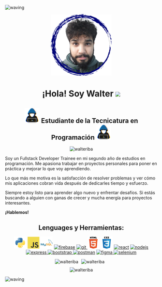 ![waving](https://capsule-render.vercel.app/api?type=waving&height=120&color=0041c2&section=header&reversal=false)

<div align="center">
<img  src="https://raw.githubusercontent.com/Walteriba/Walteriba/main/foto.png" alt="Walterina" width="200"/>
</div>

<h1 align="center">¡Hola! Soy Walter <img src="https://media.giphy.com/media/hvRJCLFzcasrR4ia7z/giphy.gif" width="35"></h1>

<h2 align="center">
<img src="https://github.com/0xAbdulKhalid/0xAbdulKhalid/raw/main/assets/mdImages/about_me.gif" width="50"> Estudiante de la Tecnicatura en Programación 
<img src="https://github.com/0xAbdulKhalid/0xAbdulKhalid/raw/main/assets/mdImages/about_me.gif" width="50"></h2>

<p align="center"> <img src="https://komarev.com/ghpvc/?username=walteriba&label=Profile%20views&color=0e75b6&style=flat" alt="walteriba" /></p>

Soy un Fullstack Developer Trainee en mi segundo año de estudios en programación. Me apasiona trabajar en proyectos personales para poner en práctica y mejorar lo que voy aprendiendo.

Lo que más me motiva es la satisfacción de resolver problemas y ver cómo mis aplicaciones cobran vida después de dedicarles tiempo y esfuerzo.

Siempre estoy listo para aprender algo nuevo y enfrentar desafíos. Si estás buscando a alguien con ganas de crecer y mucha energía para proyectos interesantes.

**¡Hablemos!**

<h2 align="center">Lenguages y Herramientas:</h2>
<p align="center">
<a href="https://www.python.org" target="_blank" rel="noreferrer"><img src="https://raw.githubusercontent.com/devicons/devicon/master/icons/python/python-original.svg" alt="python" width="40" height="40"/></a>
<a href="https://developer.mozilla.org/en-US/docs/Web/JavaScript" target="_blank" rel="noreferrer"> <img src="https://raw.githubusercontent.com/devicons/devicon/master/icons/javascript/javascript-original.svg"
alt="javascript" width="40" height="40"/></a>
<a href="https://www.mysql.com/" target="_blank" rel="noreferrer"> <img src="https://raw.githubusercontent.com/devicons/devicon/master/icons/mysql/mysql-original-wordmark.svg" alt="mysql" width="40" height="40"/></a>
<a href="https://firebase.google.com/" target="_blank" rel="noreferrer"> <img src="https://www.vectorlogo.zone/logos/firebase/firebase-icon.svg" alt="firebase" width="40" height="40"/></a>
<a href="https://git-scm.com/" target="_blank" rel="noreferrer"> <img src="https://www.vectorlogo.zone/logos/git-scm/git-scm-icon.svg" alt="git" width="40" height="40"/> </a>
<a href="https://www.w3.org/html/" target="_blank" rel="noreferrer"> <img src="https://raw.githubusercontent.com/devicons/devicon/master/icons/html5/html5-original-wordmark.svg" alt="html5" width="40" height="40"/></a>
<a href="https://www.w3schools.com/css/" target="_blank" rel="noreferrer"> <img src="https://raw.githubusercontent.com/devicons/devicon/master/icons/css3/css3-original-wordmark.svg" alt="css3" width="40" height="40"/></a>
<a href="https://reactjs.org/" target="_blank" rel="noreferrer"> <img src="https://svgl.app/library/react.svg" alt="react" width="40" height="40"/></a>
<a href="https://nodejs.org" target="_blank" rel="noreferrer"> <img src="https://svgl.app/library/nodejs.svg" alt="nodejs" width="40" height="40"/></a>
<a href="https://expressjs.com" target="_blank" rel="noreferrer"> <img src="https://svgl.app/library/expressjs_dark.svg" alt="express" width="40" height="40"/> </a>
<a href="https://getbootstrap.com" target="_blank" rel="noreferrer"> <img src="https://svgl.app/library/bootstrap.svg" alt="bootstrap" width="40" height="40"/> </a> 
<a href="https://postman.com" target="_blank" rel="noreferrer"> <img src="https://www.vectorlogo.zone/logos/getpostman/getpostman-icon.svg" alt="postman" width="40" height="40"/></a>
<a href="https://www.figma.com/" target="_blank" rel="noreferrer"> <img src="https://www.vectorlogo.zone/logos/figma/figma-icon.svg" alt="figma" width="40" height="40"/> </a>
<a href="https://www.selenium.dev" target="_blank" rel="noreferrer"> <img src="https://www.svgrepo.com/show/354321/selenium.svg" alt="selenium" width="40" height="40"/></a>
</p>


<div style="display: flex; align-items: center; justify-content: center;">
<img style="align-self: flex-start; margin-right: 10px;" src="https://github-readme-stats.vercel.app/api?username=walteriba&show_icons=true&locale=en" alt="walteriba"/>
<img style="align-self: center; margin-right: 10px;" src="https://github-readme-stats.vercel.app/api/top-langs?username=walteriba&show_icons=true&locale=en&layout=compact" alt="walteriba"/>
</div>

<div align="center" style="margin-top: 10px">
  <img  src="https://github-readme-streak-stats.herokuapp.com/?user=walteriba&" alt="walteriba" />
</div>


![waving](https://capsule-render.vercel.app/api?type=waving&height=120&color=0041c2&section=footer&reversal=true)
